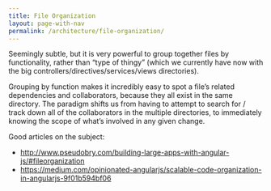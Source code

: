 ```yaml
---
title: File Organization
layout: page-with-nav
permalink: /architecture/file-organization/
---
```


Seemingly subtle, but it is very powerful to group together files by
functionality, rather than “type of thingy” (which we currently have now with
the big controllers/directives/services/views directories).

Grouping by function makes it incredibly easy to spot a file’s related
dependencies and collaborators, because they all exist in the same directory.
The paradigm shifts us from having to attempt to search for / track down all of
the collaborators in the multiple directories, to immediately knowing the scope
of what’s involved in any given change.

Good articles on the subject:

- http://www.pseudobry.com/building-large-apps-with-angular-js/#fileorganization
- https://medium.com/opinionated-angularjs/scalable-code-organization-in-angularjs-9f01b594bf06
